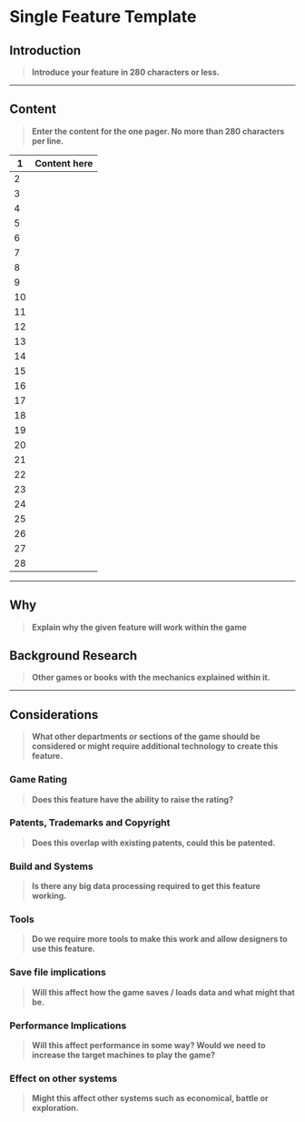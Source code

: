 # Single Feature Template

## Introduction

> **Introduce your feature in 280 characters or less.**

----------

## Content

> **Enter the content for the one pager. No more than 280 characters per line.**

|1| **Content here** |
|--|--|
|2|  |
|3|  |
|4|  |
|5|  |
|6|  |
|7|  |
|8|  |
|9|  |
|10|  |
|11|  |
|12|  |
|13|  |
|14|  |
|15|  |
|16|  |
|17|  |
|18|  |
|19|  |
|20|  |
|21|  |
|22|  |
|23|  |
|24|  |
|25|  |
|26|  |
|27|  |
|28|  |
----------

## Why

> **Explain why the given feature will work within the game**

## Background Research

> **Other games or books with the mechanics explained within it.**

----------

## Considerations

> **What other departments or sections of the game should be considered or might require additional technology to create this feature.**

### Game Rating

> **Does this feature have the ability to raise the rating?**

### Patents, Trademarks and Copyright

> **Does this overlap with existing patents, could this be patented.**

### Build and Systems

> **Is there any big data processing required to get this feature working.**

### Tools

> **Do we require more tools to make this work and allow designers to use this feature.**

### Save file implications

> **Will this affect how the game saves / loads data and what might that be.**

### Performance Implications

> **Will this affect performance in some way? Would we need to increase the target machines to play the game?**

### Effect on other systems

> **Might this affect other systems such as economical, battle or exploration.**
